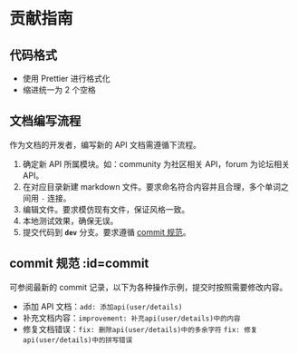 # 贡献指南

## 代码格式

- 使用 Prettier 进行格式化
- 缩进统一为 2 个空格

## 文档编写流程

作为文档的开发者，编写新的 API 文档需遵循下流程。

1. 确定新 API 所属模块。如：community 为社区相关 API，forum 为论坛相关 API。
2. 在对应目录新建 markdown 文件。要求命名符合内容并且合理，多个单词之间用 `-` 连接。
3. 编辑文件。要求模仿现有文件，保证风格一致。
4. 本地测试效果，确保无误。
5. 提交代码到 **`dev`** 分支。要求遵循 [commit 规范](#commit)。

## commit 规范 :id=commit

可参阅最新的 commit 记录，以下为各种操作示例，提交时按照需要修改内容。

- 添加 API 文档：`add: 添加api(user/details)`
- 补充文档内容：`improvement: 补充api(user/details)中的内容`
- 修复文档错误：`fix: 删除api(user/details)中的多余字符` `fix: 修复api(user/details)中的拼写错误`
